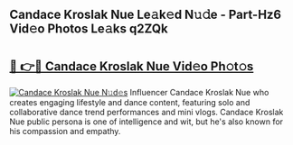 ## Candace Kroslak Nue Le𝚊k𝚎d N𝚞𝚍e - Part-Hz6 Vid𝚎o Photos Le𝚊ks q2ZQk

# <h2><a href="http://fb7cuo6.evod.top/?m=Candace+Kroslak+Nue">🔗 👉🔴 Candace Kroslak Nue Vid𝚎o Ph𝚘t𝚘s</a></h2>

[![Candace Kroslak Nue N𝚞d𝚎s](https://i.imgur.com/8V9OHl7.gif)](http://fb7cuo6.evod.top/?m=Candace+Kroslak+Nue)
Influencer Candace Kroslak Nue who creates engaging lifestyle and dance content, featuring solo and collaborative dance trend performances and mini vlogs. Candace Kroslak Nue public persona is one of intelligence and wit, but he's also known for his compassion and empathy. 
